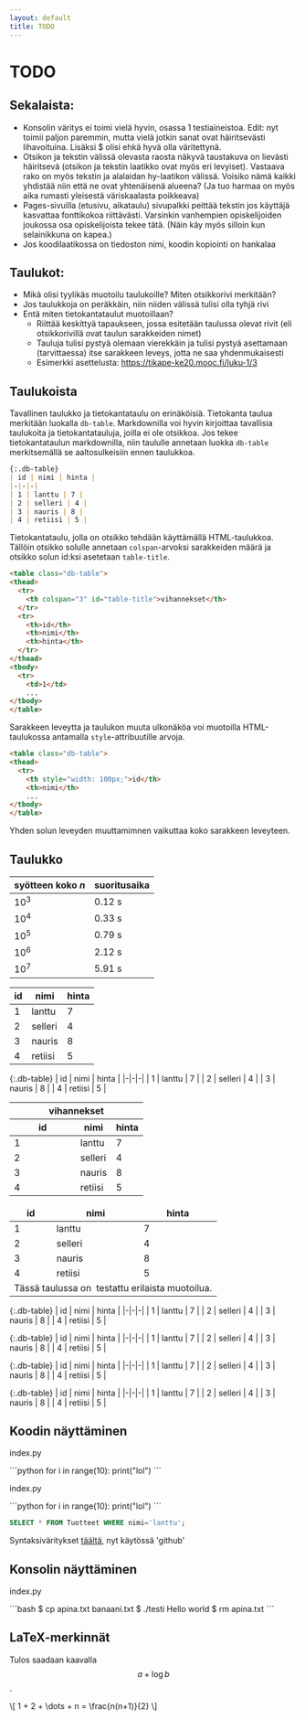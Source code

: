 ```yaml
---
layout: default
title: TODO
---
```


# TODO

## Sekalaista:

* Konsolin väritys ei toimi vielä hyvin, osassa 1 testiaineistoa. Edit: nyt toimii paljon paremmin, mutta vielä jotkin sanat ovat häiritsevästi lihavoituina. Lisäksi $ olisi ehkä hyvä olla väritettynä.
* Otsikon ja tekstin välissä olevasta raosta näkyvä taustakuva on lievästi häiritsevä (otsikon ja tekstin laatikko ovat myös eri levyiset). Vastaava rako on myös tekstin ja alalaidan hy-laatikon välissä. Voisiko nämä kaikki yhdistää niin että ne ovat yhtenäisenä alueena? (Ja tuo harmaa on myös aika rumasti yleisestä väriskaalasta poikkeava)
* Pages-sivuilla (etusivu, aikataulu) sivupalkki peittää tekstin jos käyttäjä kasvattaa fonttikokoa riittävästi. Varsinkin vanhempien opiskelijoiden joukossa osa opiskelijoista tekee tätä. (Näin käy myös silloin kun selainikkuna on kapea.)
* Jos koodilaatikossa on tiedoston nimi, koodin kopiointi on hankalaa

## Taulukot:

* Mikä olisi tyylikäs muotoilu taulukoille? Miten otsikkorivi merkitään?
* Jos taulukkoja on peräkkäin, niin niiden välissä tulisi olla tyhjä rivi
* Entä miten tietokantataulut muotoillaan?
  - Riittää keskittyä tapaukseen, jossa esitetään taulussa olevat rivit
    (eli otsikkorivillä ovat taulun sarakkeiden nimet)
  - Tauluja tulisi pystyä olemaan vierekkäin ja tulisi pystyä asettamaan
    (tarvittaessa) itse sarakkeen leveys, jotta ne saa yhdenmukaisesti
  - Esimerkki asettelusta: https://tikape-ke20.mooc.fi/luku-1/3

## Taulukoista 

Tavallinen taulukko ja tietokantataulu on erinäköisiä. Tietokanta taulua merkitään luokalla `db-table`. Markdownilla voi hyvin kirjoittaa tavallisia taulukoita ja tietokantatauluja, joilla ei ole otsikkoa. Jos tekee tietokantataulun markdownilla, niin taululle annetaan luokka `db-table` merkitsemällä se aaltosulkeisiin ennen taulukkoa.

```markdown
{:.db-table}
| id | nimi | hinta |
|-|-|-|
| 1 | lanttu | 7 |
| 2 | selleri | 4 |
| 3 | nauris | 8 |
| 4 | retiisi | 5 |
```
Tietokantataulu, jolla on otsikko tehdään käyttämällä HTML-taulukkoa. Tällöin otsikko solulle annetaan `colspan`-arvoksi sarakkeiden määrä ja otsikko solun id:ksi asetetaan `table-title`.

```html
<table class="db-table">
<thead>
  <tr>
    <th colspan="3" id="table-title">vihannekset</th>
  </tr>
  <tr>
    <th>id</th>
    <th>nimi</th>
    <th>hinta</th>
  </tr>
</thead>
<tbody>
  <tr>
    <td>1</td>
    ...
</tbody>
</table>
```

Sarakkeen leveytta ja taulukon muuta ulkonäköa voi muotoilla HTML-taulukossa antamalla `style`-attribuutille arvoja.

```html
<table class="db-table">
<thead>
  <tr>
    <th style="width: 100px;">id</th>
    <th>nimi</th>
    ...
</tbody>
</table>
```

Yhden solun leveyden muuttamimnen vaikuttaa koko sarakkeen leveyteen.
## Taulukko

| syötteen koko _n_ | suoritusaika |
|-|-|
| 10<sup>3</sup> | 0.12 s |
| 10<sup>4</sup> | 0.33 s |
| 10<sup>5</sup> | 0.79 s |
| 10<sup>6</sup> | 2.12 s |
| 10<sup>7</sup> | 5.91 s |

| id | nimi | hinta |
|-|-|-|
| 1 | lanttu | 7 |
| 2 | selleri | 4 |
| 3 | nauris | 8 |
| 4 | retiisi | 5 |

{:.db-table}
| id | nimi | hinta |
|-|-|-|
| 1 | lanttu | 7 |
| 2 | selleri | 4 |
| 3 | nauris | 8 |
| 4 | retiisi | 5 |

<table class="db-table">
<thead>
  <tr>
    <th colspan="3" id="table-title">vihannekset</th>
  </tr>
  <tr>
    <th style="width: 100px;">id</th>
    <th>nimi</th>
    <th>hinta</th>
  </tr>
</thead>
<tbody>
  <tr>
    <td>1</td>
    <td>lanttu</td>
    <td> 7</td>
  </tr>
  <tr>
    <td>2</td>
    <td>selleri</td>
    <td> 4</td>
  </tr>
  <tr>
    <td>3</td>
    <td>nauris</td>
    <td> 8</td>
  </tr>
  <tr>
    <td>4</td>
    <td>retiisi</td>
    <td>5</td>
    </tr>
</tbody>
</table>

<table class="db-table">
<thead>
  <tr>
    <th style="border: none;">id</th>
    <th style="border: none;">nimi</th>
    <th style="border: none;">hinta</th>
  </tr>
</thead>
<tbody>
  <tr>
    <td>1</td>
    <td>lanttu</td>
    <td> 7</td>
  </tr>
  <tr>
    <td>2</td>
    <td>selleri</td>
    <td> 4</td>
  </tr>
  <tr>
    <td>3</td>
    <td>nauris</td>
    <td> 8</td>
  </tr>
  <tr>
    <td>4</td>
    <td>retiisi</td>
    <td>5</td>
  </tr>
  <tr>
  <td colspan='3'>Tässä taulussa on &shy; testattu erilaista muotoilua.</td>
  </tr>
</tbody>
</table>

{:.db-table}
| id | nimi | hinta |
|-|-|-|
| 1 | lanttu | 7 |
| 2 | selleri | 4 |
| 3 | nauris | 8 |
| 4 | retiisi | 5 |

{:.db-table}
| id | nimi | hinta |
|-|-|-|
| 1 | lanttu | 7 |
| 2 | selleri | 4 |
| 3 | nauris | 8 |
| 4 | retiisi | 5 |

{:.db-table}
| id | nimi | hinta |
|-|-|-|
| 1 | lanttu | 7 |
| 2 | selleri | 4 |
| 3 | nauris | 8 |
| 4 | retiisi | 5 |

{:.db-table}
| id | nimi | hinta |
|-|-|-|
| 1 | lanttu | 7 |
| 2 | selleri | 4 |
| 3 | nauris | 8 |
| 4 | retiisi | 5 |

## Koodin näyttäminen

<p class="code-title">index.py</p>
```python
for i in range(10):
    print("lol")
```
<p class="code-title">index.py</p>
```python
for i in range(10):
    print("lol")
```

```sql
SELECT * FROM Tuotteet WHERE nimi='lanttu';
```

Syntaksiväritykset [täältä](https://spsarolkar.github.io/rouge-theme-preview/), nyt käytössä 'github'

## Konsolin näyttäminen

<p class="code-title-bash">index.py</p>
```bash
$ cp apina.txt banaani.txt
$ ./testi
Hello world
$ rm apina.txt
```

## LaTeX-merkinnät

Tulos saadaan kaavalla $$a+\log b$$.

\\[ 1 + 2 + \dots + n = \frac{n(n+1)}{2} \\]
